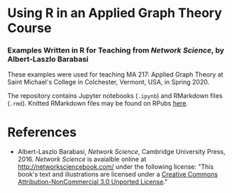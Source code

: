 #  Using R in an Applied Graph Theory Course

### Examples Written in R for Teaching from *Network Science*, by Albert-Laszlo Barabasi 

These examples were used for teaching MA 217: Applied Graph Theory at Saint Michael's College in Colchester, Vermont, USA, in Spring 2020. 

The repository contains Jupyter notebooks (`.ipynb`) and RMarkdown files (`.rmd`). Knitted RMarkdown files may be found on RPubs <a href = 'https://rpubs.com/abarghi'>here</a>.

# References

- Albert-Laszlo Barabasi, *Network Science*, Cambridge University Press, 2016. *Network Science* is avaialble online at http://networksciencebook.com/ under the following license: "This book's text and illustrations are licensed under a [Creative Commons Attribution-NonCommercial 3.0 Unported License](https://creativecommons.org/licenses/by-nc/3.0/)."
